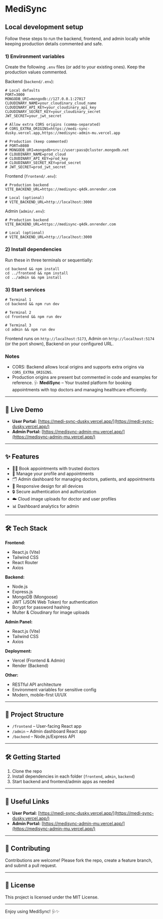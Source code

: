# MediSync

## Local development setup

Follow these steps to run the backend, frontend, and admin locally while keeping production details commented and safe.

### 1) Environment variables

Create the following `.env` files (or add to your existing ones). Keep the production values commented.

Backend (`backend/.env`):

```
# Local defaults
PORT=3000
MONGODB_URI=mongodb://127.0.0.1:27017
CLOUDINARY_NAME=your_cloudinary_cloud_name
CLOUDINARY_API_KEY=your_cloudinary_api_key
CLOUDINARY_SECRET_KEY=your_cloudinary_secret
JWT_SECRET=your_jwt_secret

# Allow extra CORS origins (comma-separated)
# CORS_EXTRA_ORIGINS=https://medi-sync-dusky.vercel.app,https://medisync-admin-mu.vercel.app

# Production (keep commented)
# PORT=8080
# MONGODB_URI=mongodb+srv://user:pass@cluster.mongodb.net
# CLOUDINARY_NAME=prod_cloud
# CLOUDINARY_API_KEY=prod_key
# CLOUDINARY_SECRET_KEY=prod_secret
# JWT_SECRET=prod_jwt_secret
```

Frontend (`frontend/.env`):

```
# Production backend
VITE_BACKEND_URL=https://medisync-q4dk.onrender.com

# Local (optional)
# VITE_BACKEND_URL=http://localhost:3000
```

Admin (`admin/.env`):

```
# Production backend
VITE_BACKEND_URL=https://medisync-q4dk.onrender.com

# Local (optional)
# VITE_BACKEND_URL=http://localhost:3000
```

### 2) Install dependencies

Run these in three terminals or sequentially:

```
cd backend && npm install
cd ../frontend && npm install
cd ../admin && npm install
```

### 3) Start services

```
# Terminal 1
cd backend && npm run dev

# Terminal 2
cd frontend && npm run dev

# Terminal 3
cd admin && npm run dev
```

Frontend runs on `http://localhost:5173`, Admin on `http://localhost:5174` (or the port shown), Backend on your configured URL.

### Notes

- CORS: Backend allows local origins and supports extra origins via `CORS_EXTRA_ORIGINS`.
- Production origins are present but commented in code and examples for reference.
🩺 **MediSync** – Your trusted platform for booking appointments with top doctors and managing healthcare efficiently.

---

## 🚀 Live Demo

- **User Portal:** [https://medi-sync-dusky.vercel.app/](https://medi-sync-dusky.vercel.app/)
- **Admin Portal:** [https://medisync-admin-mu.vercel.app/](https://medisync-admin-mu.vercel.app/)

---

## ✨ Features

- 👨‍⚕️ Book appointments with trusted doctors
- 👤 Manage your profile and appointments
- 🗂️ Admin dashboard for managing doctors, patients, and appointments
- 📱 Responsive design for all devices
- 🔒 Secure authentication and authorization
- ☁️ Cloud image uploads for doctor and user profiles
- 📊 Dashboard analytics for admin

---

## 🛠️ Tech Stack

**Frontend:**
- React.js (Vite)
- Tailwind CSS
- React Router
- Axios

**Backend:**
- Node.js
- Express.js
- MongoDB (Mongoose)
- JWT (JSON Web Token) for authentication
- Bcrypt for password hashing
- Multer & Cloudinary for image uploads

**Admin Panel:**
- React.js (Vite)
- Tailwind CSS
- Axios

**Deployment:**
- Vercel (Frontend & Admin)
- Render (Backend)

**Other:**
- RESTful API architecture
- Environment variables for sensitive config
- Modern, mobile-first UI/UX

---

## 📂 Project Structure

- `/frontend` – User-facing React app
- `/admin` – Admin dashboard React app
- `/backend` – Node.js/Express API

---

## 🛠️ Getting Started

1. Clone the repo
2. Install dependencies in each folder (`frontend`, `admin`, `backend`)
3. Start backend and frontend/admin apps as needed

---

## 📢 Useful Links

- **User Portal:** [https://medi-sync-dusky.vercel.app/](https://medi-sync-dusky.vercel.app/)
- **Admin Portal:** [https://medisync-admin-mu.vercel.app/](https://medisync-admin-mu.vercel.app/)

---

## 🤝 Contributing

Contributions are welcome! Please fork the repo, create a feature branch, and submit a pull request.

---

## 📄 License

This project is licensed under the MIT License.

---

Enjoy using MediSync! 🩺✨
